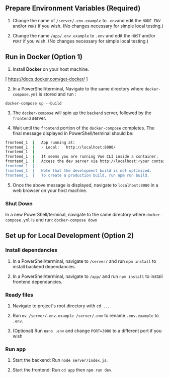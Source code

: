 ## Prepare Environment Variables (Required)

1. Change the name of `/server/.env.example` to `.env`and edit the `NODE_ENV` and/or `PORT` if you wish. (No changes necessary for simple local testing.)

1. Change the name `/app/.env.example` to `.env` and edit the `HOST` and/or `PORT` if you wish. (No changes necessary for simple local testing.)

## Run in Docker (Option 1)

1. Install **Docker** on your host machine.

[ https://docs.docker.com/get-docker/ ]

2. In a PowerShell/terminal, Navigate to the same directory where `docker-compose.yml` is stored and run :

`docker-compose up --build`

3. The `docker-compose` will spin up the `backend` server, followed by the `frontend` server.

4. Wait until the `frontend` portion of the `docker-compose` completes. The final message displayed in PowerShell/terminal should be:

```bash
frontend_1  |   App running at:
frontend_1  |   - Local:   http://localhost:8080/
frontend_1  |
frontend_1  |   It seems you are running Vue CLI inside a container.
frontend_1  |   Access the dev server via http://localhost:<your container's external mapped port>/
frontend_1  |
frontend_1  |   Note that the development build is not optimized.
frontend_1  |   To create a production build, run npm run build.
```

5. Once the above message is displayed, navigate to `localhost:8080` in a web browser on your host machine.

### Shut Down
In a new PowerShell/terminal, navigate to the same directory where `docker-compose.yml` is and run:
`docker-compose down`

## Set up for Local Development (Option 2)

### Install dependancies

1. In a PowerShell/terminal, navigate to `/server/` and run `npm install` to install backend dependancies.

1. In a PowerShell/terminal, navigate to `/app/` and run `npm install` to install frontend dependancies.

### Ready files

1. Navigate to project's root directory with `cd ..`.

1. Run `mv /server/.env.example /server/.env` to rename `.env.example` to `.env`.

1. (Optional) Run `nano .env` and change `PORT=3000` to a different port if you wish

### Run app

1. Start the backend: Run `node server/index.js`.

1. Start the frontend: Run `cd app` then `npm run dev`.
